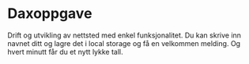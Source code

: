 # Daxoppgave
Drift og utvikling av nettsted med enkel funksjonalitet.
Du kan skrive inn navnet ditt og lagre det i local storage og få en velkommen melding. Og hvert minutt får du et nytt lykke tall.
